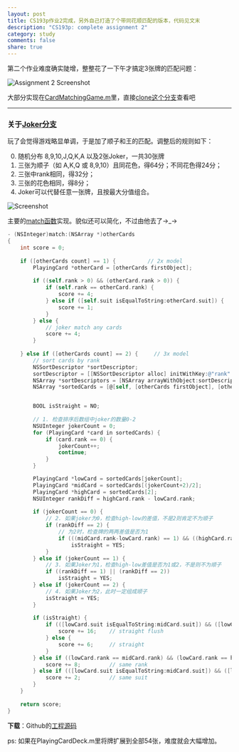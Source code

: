 ```yaml
---
layout: post
title: CS193p作业2完成，另外自己打造了个带同花顺匹配的版本，代码见文末
description: "CS193p: complete assignment 2"
category: study
comments: false
share: true
---
```


第二个作业难度确实陡增，整整花了一下午才搞定3张牌的匹配问题：

![Assignment 2 Screenshot](https://raw.github.com/upbit/CS193p_Homework/master/screenshot/screenshot2.png)

大部分实现在[CardMatchingGame.m](https://github.com/upbit/CS193p_Homework/blob/fb53c021c455cf53d85341ce61f9fb20ae3c3b7f/Matchismo/Matchismo/Model/CardMatchingGame.m)里，直接[clone这个分支](https://github.com/upbit/CS193p_Homework/tree/fb53c021c455cf53d85341ce61f9fb20ae3c3b7f)查看吧

---

### 关于[Joker分支](https://github.com/upbit/CS193p_Homework/tree/joker)

玩了会觉得游戏略显单调，于是加了顺子和王的匹配。调整后的规则如下：

0. 随机分布 8,9,10,J,Q,K,A 以及2张Joker，一共30张牌
1. 三张为顺子（如 A,K,Q 或 8,9,10）且同花色，得64分；不同花色得24分；
2. 三张中rank相同，得32分；
3. 三张的花色相同，得8分；
4. Joker可以代替任意一张牌，且按最大分值组合。

![Screenshot](https://raw.github.com/upbit/CS193p_Homework/joker/screenshot/joker.png)


主要的[match函数](https://github.com/upbit/CS193p_Homework/blob/joker/Matchismo/Matchismo/Model/PlayingCard.m)实现。貌似还可以简化，不过由他去了→_→

```objective-c
- (NSInteger)match:(NSArray *)otherCards
{
    int score = 0;
    
    if ([otherCards count] == 1) {          // 2x model
        PlayingCard *otherCard = [otherCards firstObject];
        
        if ((self.rank > 0) && (otherCard.rank > 0)) {
            if (self.rank == otherCard.rank) {
                score += 4;
            } else if ([self.suit isEqualToString:otherCard.suit]) {
                score += 1;
            }
        } else {
            // joker match any cards
            score += 4;
        }
        
    } else if ([otherCards count] == 2) {     // 3x model
        // sort cards by rank
        NSSortDescriptor *sortDescriptor;
        sortDescriptor = [[NSSortDescriptor alloc] initWithKey:@"rank" ascending:YES];
        NSArray *sortDescriptors = [NSArray arrayWithObject:sortDescriptor];
        NSArray *sortedCards = [@[self, [otherCards firstObject], [otherCards lastObject]] sortedArrayUsingDescriptors:sortDescriptors];


        BOOL isStraight = NO;
        
        // 1. 检查排序后数组中joker的数量0-2
        NSUInteger jokerCount = 0;
        for (PlayingCard *card in sortedCards) {
            if (card.rank == 0) {
                jokerCount++;
                continue;
            }
        }

        PlayingCard *lowCard = sortedCards[jokerCount];
        PlayingCard *midCard = sortedCards[(jokerCount+2)/2];
        PlayingCard *highCard = sortedCards[2];
        NSUInteger rankDiff = highCard.rank - lowCard.rank;
        
        if (jokerCount == 0) {
            // 2. 如果joker为0，检查high-low的差值，不是2则肯定不为顺子
            if (rankDiff == 2) {
                // 为2时，检查牌的两两差值是否为1
                if (((midCard.rank-lowCard.rank) == 1) && ((highCard.rank-midCard.rank) == 1))
                    isStraight = YES;
            }
        } else if (jokerCount == 1) {
            // 3. 如果Joker为1，检查high-low差值是否为1或2，不是则不为顺子
            if ((rankDiff == 1) || (rankDiff == 2))
                isStraight = YES;
        } else if (jokerCount == 2) {
            // 4. 如果Joker为2，此时一定组成顺子
            isStraight = YES;
        }
        
        if (isStraight) {
            if (([lowCard.suit isEqualToString:midCard.suit]) && ([lowCard.suit isEqualToString:highCard.suit])) {
                score += 16;    // straight flush
            } else {
                score += 6;     // straight
            }
        } else if ((lowCard.rank == midCard.rank) && (lowCard.rank == highCard.rank)) {
            score += 8;         // same rank
        } else if (([lowCard.suit isEqualToString:midCard.suit]) && ([lowCard.suit isEqualToString:highCard.suit])) {
            score += 2;         // same suit
        }
    }
    
    return score;
}
```

**下载**：Github的[工程源码](https://github.com/upbit/CS193p_Homework/archive/joker.zip)

ps: 如果在PlayingCardDeck.m里将牌扩展到全部54张，难度就会大幅增加。
